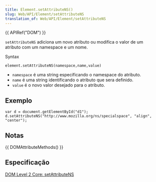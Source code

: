 ```yaml
---
title: Element.setAttributeNS()
slug: Web/API/Element/setAttributeNS
translation_of: Web/API/Element/setAttributeNS
---
```

{{ APIRef("DOM") }}

`setAttributeNS` adiciona um novo atributo ou modifica o valor de um atributo com um namespace e um nome.

Syntax

    element.setAttributeNS(namespace,name,value)

- `namespace` é uma string especificando o namespace do atributo.
- `name` é uma string identificando o atributo que sera definido.
- `value` é o novo valor desejado para o atributo.

## Exemplo

    var d = document.getElementById("d1");
    d.setAttributeNS("http://www.mozilla.org/ns/specialspace", "align", "center");

## Notas

{{ DOMAttributeMethods() }}

## Especificação

[DOM Level 2 Core: setAttributeNS](http://www.w3.org/TR/DOM-Level-2-Core/core.html#ID-ElSetAttrNS)

